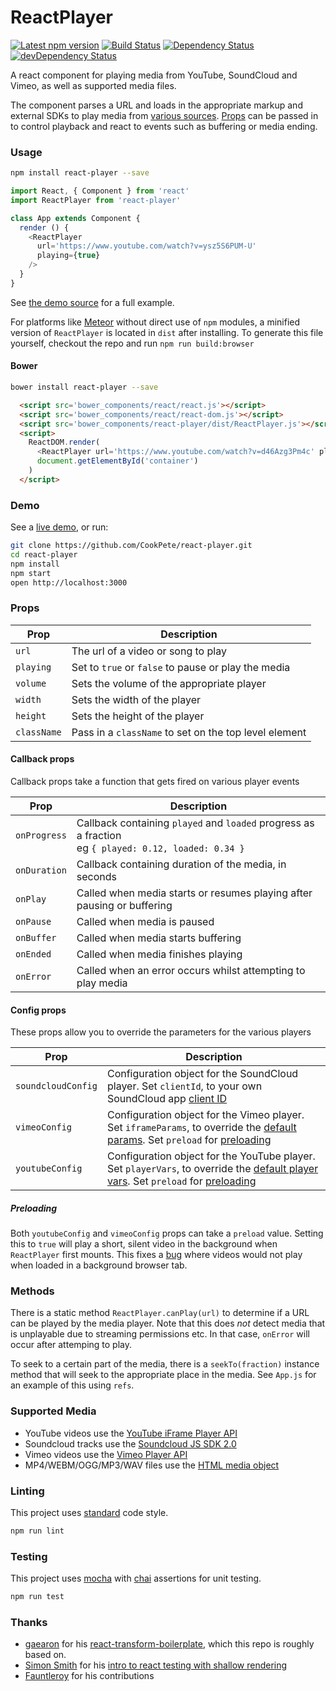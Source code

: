 ReactPlayer
===========

[![Latest npm version](https://img.shields.io/npm/v/react-player.svg)](https://www.npmjs.com/package/react-player)
[![Build Status](https://img.shields.io/travis/CookPete/react-player/master.svg)](https://travis-ci.org/CookPete/react-player)
[![Dependency Status](https://img.shields.io/david/CookPete/react-player.svg)](https://david-dm.org/CookPete/react-player)
[![devDependency Status](https://img.shields.io/david/dev/CookPete/react-player.svg)](https://david-dm.org/CookPete/react-player#info=devDependencies)

A react component for playing media from YouTube, SoundCloud and Vimeo, as well as supported media files.

The component parses a URL and loads in the appropriate markup and external SDKs to play media from [various sources](#supported-media). [Props](#props) can be passed in to control playback and react to events such as buffering or media ending.

### Usage

```bash
npm install react-player --save
```

```js
import React, { Component } from 'react'
import ReactPlayer from 'react-player'

class App extends Component {
  render () {
    <ReactPlayer
      url='https://www.youtube.com/watch?v=ysz5S6PUM-U'
      playing={true}
    />
  }
}
```

See [the demo source](https://github.com/CookPete/react-player/blob/master/src/demo/App.js) for a full example.

For platforms like [Meteor](https://www.meteor.com) without direct use of `npm` modules, a minified version of `ReactPlayer` is located in `dist` after installing. To generate this file yourself, checkout the repo and run `npm run build:browser`

#### Bower

```bash
bower install react-player --save
```

```html
  <script src='bower_components/react/react.js'></script>
  <script src='bower_components/react/react-dom.js'></script>
  <script src='bower_components/react-player/dist/ReactPlayer.js'></script>
  <script>
    ReactDOM.render(
      <ReactPlayer url='https://www.youtube.com/watch?v=d46Azg3Pm4c' playing />,
      document.getElementById('container')
    )
  </script>
```

### Demo

See a [live demo](http://cookpete.com/react-player), or run:

```bash
git clone https://github.com/CookPete/react-player.git
cd react-player
npm install
npm start
open http://localhost:3000
```

### Props

Prop | Description
---- | -----------
`url` | The url of a video or song to play
`playing` | Set to `true` or `false` to pause or play the media
`volume` | Sets the volume of the appropriate player
`width` | Sets the width of the player
`height` | Sets the height of the player
`className` | Pass in a `className` to set on the top level element

#### Callback props

Callback props take a function that gets fired on various player events

Prop | Description
---- | -----------
`onProgress` | Callback containing `played` and `loaded` progress as a fraction<br/>eg `{ played: 0.12, loaded: 0.34 }`
`onDuration` | Callback containing duration of the media, in seconds
`onPlay` | Called when media starts or resumes playing after pausing or buffering
`onPause` | Called when media is paused
`onBuffer` | Called when media starts buffering
`onEnded` | Called when media finishes playing
`onError` | Called when an error occurs whilst attempting to play media

#### Config props

These props allow you to override the parameters for the various players

Prop | Description
---- | -----------
`soundcloudConfig` | Configuration object for the SoundCloud player. Set `clientId`, to your own SoundCloud app [client ID](https://soundcloud.com/you/apps)
`vimeoConfig` | Configuration object for the Vimeo player. Set `iframeParams`, to override the [default params](https://developer.vimeo.com/player/embedding#universal-parameters). Set `preload` for [preloading](#preloading)
`youtubeConfig` | Configuration object for the YouTube player. Set `playerVars`, to override the [default player vars](https://developers.google.com/youtube/player_parameters?playerVersion=HTML5). Set `preload` for [preloading](#preloading)

##### Preloading

Both `youtubeConfig` and `vimeoConfig` props can take a `preload` value. Setting this to `true` will play a short, silent video in the background when `ReactPlayer` first mounts. This fixes a [bug](https://github.com/CookPete/react-player/issues/7) where videos would not play when loaded in a background browser tab.

### Methods

There is a static method  `ReactPlayer.canPlay(url)` to determine if a URL can be played by the media player. Note that this does *not* detect media that is unplayable due to streaming permissions etc. In that case, `onError` will occur after attemping to play.

To seek to a certain part of the media, there is a `seekTo(fraction)` instance method that will seek to the appropriate place in the media. See `App.js` for an example of this using `refs`.

### Supported Media

* YouTube videos use the [YouTube iFrame Player API]()
* Soundcloud tracks use the [Soundcloud JS SDK 2.0]()
* Vimeo videos use the [Vimeo Player API]()
* MP4/WEBM/OGG/MP3/WAV files use the [HTML media object]()

### Linting

This project uses [standard](https://github.com/feross/standard) code style.

```bash
npm run lint
```

### Testing

This project uses [mocha](https://github.com/mochajs/mocha) with [chai](https://github.com/chaijs/chai) assertions for unit testing.

```bash
npm run test
```

### Thanks

* [gaearon](https://github.com/gaearon) for his [react-transform-boilerplate](https://github.com/gaearon/react-transform-boilerplate), which this repo is roughly based on.
* [Simon Smith](http://simonsmith.io) for his [intro to react testing with shallow rendering](http://simonsmith.io/unit-testing-react-components-without-a-dom/)
* [Fauntleroy](https://github.com/Fauntleroy) for his contributions
